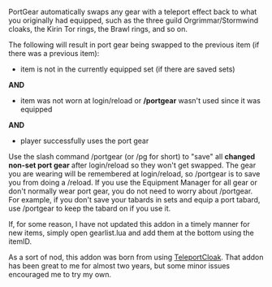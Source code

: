 PortGear automatically swaps any gear with a teleport effect back to what you originally had equipped, such as the three guild Orgrimmar/Stormwind cloaks, the Kirin Tor rings, the Brawl rings, and so on.

The following will result in port gear being swapped to the previous item (if there was a previous item):

* item is not in the currently equipped set (if there are saved sets)

**AND**

* item was not worn at login/reload or **/portgear** wasn't used since it was equipped

**AND**

* player successfully uses the port gear

Use the slash command /portgear (or /pg for short) to "save" all **changed non-set port gear** after login/reload so they won't get swapped. The gear you are wearing will be remembered at login/reload, so /portgear is to save you from doing a /reload. If you use the Equipment Manager for all gear or don't normally wear port gear, you do not need to worry about /portgear. For example, if you don't save your tabards in sets and equip a port tabard, use /portgear to keep the tabard on if you use it.

If, for some reason, I have not updated this addon in a timely manner for new items, simply open gearlist.lua and add them at the bottom using the itemID.

As a sort of nod, this addon was born from using [TeleportCloak](https://mods.curse.com/addons/wow/teleportcloak). That addon has been great to me for almost two years, but some minor issues encouraged me to try my own.
